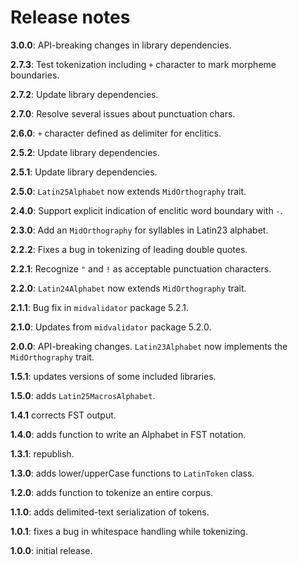 # Release notes

**3.0.0**:  API-breaking changes in library dependencies.

**2.7.3**:  Test tokenization including `+` character to mark morpheme boundaries.

**2.7.2**:  Update library dependencies.


**2.7.0**: Resolve several issues about punctuation chars.

**2.6.0**: `+` character defined as delimiter for enclitics.

**2.5.2**: Update library dependencies.

**2.5.1**: Update library dependencies.

**2.5.0**: `Latin25Alphabet` now extends `MidOrthography` trait.



**2.4.0**:  Support explicit indication of enclitic word boundary with `-`.

**2.3.0**: Add an `MidOrthography` for syllables in Latin23 alphabet.


**2.2.2**: Fixes a bug in tokenizing of leading double quotes.


**2.2.1**:  Recognize `"` and `!` as acceptable punctuation characters.


**2.2.0**: `Latin24Alphabet` now extends `MidOrthography` trait.


**2.1.1**:  Bug fix in `midvalidator` package 5.2.1.


**2.1.0**:  Updates from `midvalidator` package 5.2.0.


**2.0.0**: API-breaking changes.  `Latin23Alphabet` now implements the `MidOrthography` trait.

**1.5.1**: updates versions of some included libraries.


**1.5.0**:  adds `Latin25MacrosAlphabet`.

**1.4.1**   corrects FST output.

**1.4.0**:  adds function to write an Alphabet in FST notation.

**1.3.1**:  republish.


**1.3.0**:  adds lower/upperCase functions to `LatinToken` class.

**1.2.0**: adds function to tokenize an entire corpus.

**1.1.0**:  adds delimited-text serialization of tokens.

**1.0.1**:  fixes a bug in whitespace handling while tokenizing.

**1.0.0**:  initial release.
